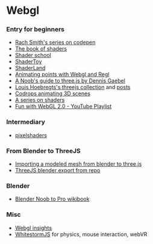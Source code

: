 # Webgl
### Entry for beginners
- [Rach Smith's series on codepen](https://codepen.io/rachsmith/post/beginning-with-3d-webgl-pt-1-the-scene)
- [The book of shaders](https://thebookofshaders.com/)
- [Shader school](https://github.com/stackgl/shader-school)
- [ShaderToy](https://www.shadertoy.com)
- [ShaderLand](http://shaderland.com)
- [Animating points with Webgl and Regl](http://peterbeshai.com/beautifully-animate-points-with-webgl-and-regl.html)
- [A Noob's guide to three.js by Dennis Gaebel](https://webdesign.tutsplus.com/tutorials/a-noobs-guide-to-threejs--cms-28639)
- [Louis Hoebregts's threejs collection](https://codepen.io/collection/DrxLEd/) and [posts](http://mamboleoo.be/learnThree/)
- [Codrops animating 3D scenes](https://tympanus.net/codrops/2016/04/26/the-aviator-animating-basic-3d-scene-threejs/)
- [A series on shaders](https://medium.com/@Zadvorsky/into-vertex-shaders-594e6d8cd804)
- [Fun with WebGL 2.0 - YouTube Playlist](https://www.youtube.com/playlist?list=PLMinhigDWz6emRKVkVIEAaePW7vtIkaIF)

### Intermediary
- [pixelshaders](http://pixelshaders.com)

### From Blender to ThreeJS
- [Importing a modeled mesh from blender to three.js](https://www.jonathan-petitcolas.com/2015/07/27/importing-blender-modelized-mesh-in-threejs.html)
- [ThreeJS blender export from repo](https://github.com/mrdoob/three.js/tree/master/utils/exporters/blender)


### Blender
- [Blender Noob to Pro wikibook](https://en.wikibooks.org/wiki/Blender_3D:_Noob_to_Pro#Table_of_Contents)


### Misc
- [Webgl insights](http://webglinsights.com/)
- [WhitestormJS](http://whsjs.io) for physics, mouse interaction, webVR
